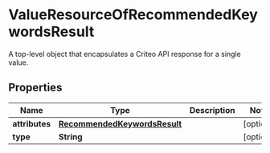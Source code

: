 

# ValueResourceOfRecommendedKeywordsResult

A top-level object that encapsulates a Criteo API response for a single value.

## Properties

| Name | Type | Description | Notes |
|------------ | ------------- | ------------- | -------------|
|**attributes** | [**RecommendedKeywordsResult**](RecommendedKeywordsResult.md) |  |  [optional] |
|**type** | **String** |  |  [optional] |



